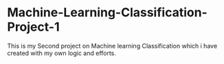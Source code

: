 # Machine-Learning-Classification-Project-1
This is my Second project on Machine learning Classification which i have created with my own logic and efforts.
